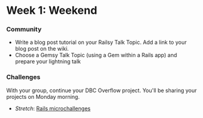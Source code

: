 # Week 1: Weekend

### Community

- Write a blog post tutorial on your Railsy Talk Topic.  Add a link to
your blog post on the wiki.
- Choose a Gemsy Talk Topic (using a Gem within a Rails app) and
prepare your lightning talk

### Challenges
With your group, continue your DBC Overflow project. You'll be sharing your
projects on Monday morning.

- *Stretch*: [Rails microchallenges](#rails-microchallenges)
